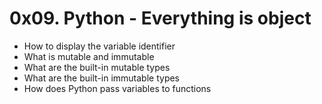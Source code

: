 # 0x09. Python - Everything is object

- How to display the variable identifier
- What is mutable and immutable
- What are the built-in mutable types
- What are the built-in immutable types
- How does Python pass variables to functions
